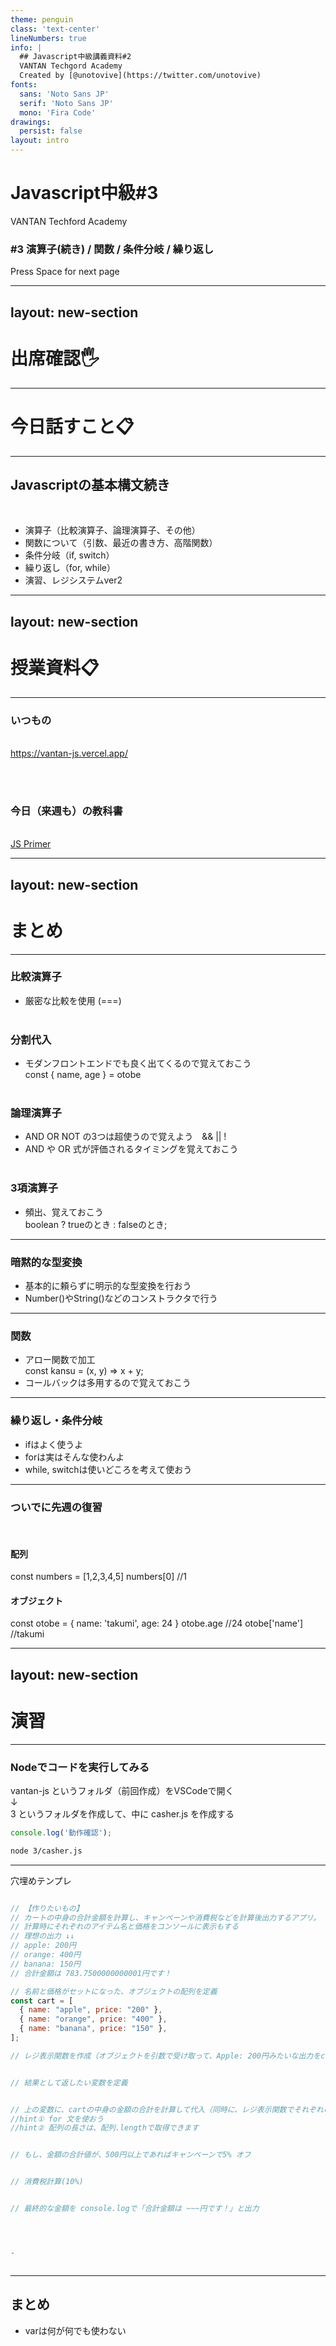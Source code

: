 ```yaml
---
theme: penguin
class: 'text-center'
lineNumbers: true
info: |
  ## Javascript中級講義資料#2
  VANTAN Techgord Academy
  Created by [@unotovive](https://twitter.com/unotovive)
fonts:
  sans: 'Noto Sans JP'
  serif: 'Noto Sans JP'
  mono: 'Fira Code'
drawings:
  persist: false
layout: intro
---
```


# Javascript中級#3

VANTAN Techford Academy

### #3 演算子(続き) / 関数 / 条件分岐 / 繰り返し
<div class="pt-12">
  <span @click="$slidev.nav.next" class="px-2 py-1 rounded cursor-pointer" hover="bg-white bg-opacity-10">
    Press Space for next page <carbon:arrow-right class="inline"/>
  </span>
</div>

---
layout: new-section
---

# 出席確認🖐

---

# 今日話すこと📋

---

## Javascriptの基本構文続き

<br>


- 演算子（比較演算子、論理演算子、その他）
- 関数について（引数、最近の書き方、高階関数）
- 条件分岐（if, switch）
- 繰り返し（for, while）
- 演習、レジシステムver2

---
layout: new-section
---
# 授業資料📋

---

### いつもの
<br>
<a href="https://vantan-js.vercel.app/" target="_blank">https://vantan-js.vercel.app/</a>

<br><br>

### 今日（来週も）の教科書

<br>

<a target="_blank" href="https://jsprimer.net/" class="px-2 py-1 rounded cursor-pointer" hover="bg-white bg-opacity-10">
  JS Primer<carbon:arrow-right class="inline"/>
</a>

---
layout: new-section
---

# まとめ

---

### 比較演算子
- 厳密な比較を使用 (===)
<br><br>

### 分割代入
- モダンフロントエンドでも良く出てくるので覚えておこう<br>
const { name, age } = otobe
<br><br>

### 論理演算子
- AND OR NOT の3つは超使うので覚えよう　&& || !
- AND や OR 式が評価されるタイミングを覚えておこう
<br><br>

### 3項演算子
- 頻出、覚えておこう<br> boolean ? trueのとき : falseのとき;

---

### 暗黙的な型変換
- 基本的に頼らずに明示的な型変換を行おう
- Number()やString()などのコンストラクタで行う

---

### 関数
- アロー関数で加工　<br>const kansu = (x, y) => x + y;
- コールバックは多用するので覚えておこう

---

### 繰り返し・条件分岐
- ifはよく使うよ
- forは実はそんな使わんよ
- while, switchは使いどころを考えて使おう

---

### ついでに先週の復習
<br>

#### 配列

const numbers = [1,2,3,4,5]
numbers[0] //1

#### オブジェクト
const otobe = {
  name: 'takumi',
  age: 24
}
otobe.age //24
otobe['name'] //takumi

---
layout: new-section
---

# 演習

---

### Nodeでコードを実行してみる
vantan-js というフォルダ（前回作成）をVSCodeで開く<br>
↓<br>
3 というフォルダを作成して、中に casher.js を作成する

```javascript
console.log('動作確認');
```

```bash
node 3/casher.js
```

---

穴埋めテンプレ

<div class="h-lg" style="overflow: scroll;">

```javascript
// 【作りたいもの】
// カートの中身の合計金額を計算し、キャンペーンや消費税などを計算後出力するアプリ。
// 計算時にそれぞれのアイテム名と価格をコンソールに表示もする
// 理想の出力 ↓↓
// apple: 200円
// orange: 400円
// banana: 150円
// 合計金額は 783.7500000000001円です！

// 名前と価格がセットになった、オブジェクトの配列を定義
const cart = [
  { name: "apple", price: "200" },
  { name: "orange", price: "400" },
  { name: "banana", price: "150" },
];

// レジ表示関数を作成（オブジェクトを引数で受け取って、Apple: 200円みたいな出力をconsole.logで行う、返り値はなし）


// 結果として返したい変数を定義


// 上の変数に、cartの中身の金額の合計を計算して代入（同時に、レジ表示関数でそれぞれのアイテムのログを出す）
//hint① for 文を使おう
//hint② 配列の長さは、配列.lengthで取得できます


// もし、金額の合計値が、500円以上であればキャンペーンで5% オフ


// 消費税計算(10%)


// 最終的な金額を console.logで「合計金額は ~~~円です！」と出力




-
```

</div>

---

## まとめ

- varは何が何でも使わない
